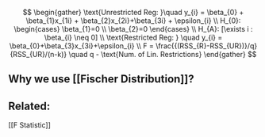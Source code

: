 $$
\begin{gather}
\text{Unrestricted Reg: }\quad y_{i} = \beta_{0} + \beta_{1}x_{1i} + \beta_{2}x_{2i}+\beta_{3i} + \epsilon_{i} \\
H_{0}: \begin{cases}
\beta_{1}=0 \\
\beta_{2}=0
\end{cases} \\
H_{A}: [\exists i : \beta_{i} \neq 0]  \\
\text{Restricted Reg: } \quad y_{i} = \beta_{0}+\beta_{3}x_{3i}+\epsilon_{i} \\
F = \frac{{(RSS_{R}-RSS_{UR})}/q}{RSS_{UR}/(n-k)} \quad q - \text{Num. of Lin. Restrictions}
\end{gather}
$$
## Why we use [[Fischer Distribution]]?





## Related:
[[F Statistic]]